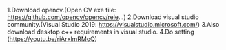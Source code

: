 1.Download opencv.(Open CV exe file: https://github.com/opencv/opencv/rele...)
2.Download visual studio community.(Visual Studio 2019: https://visualstudio.microsoft.com/)
3.Also download desktop c++ requirements in visual studio.
4.Do setting (https://youtu.be/riArxlmRMoQ)


